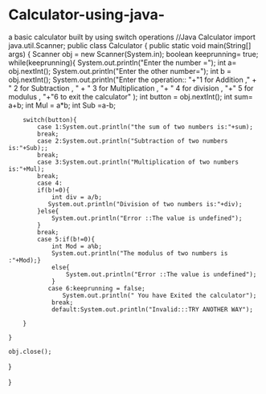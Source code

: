# Calculator-using-java-
a basic calculator built by using switch operations
//Java Calculator
import java.util.Scanner;
public class Calculator {
    public static void main(String[] args) {
        Scanner obj = new Scanner(System.in);
        boolean keeprunning= true;
        while(keeprunning){
        System.out.println("Enter the number  =");
        int a= obj.nextInt();
        System.out.println("Enter the other number=");
        int b = obj.nextInt();
        System.out.println("Enter the operation:: "+"1 for Addition ," + " 2 for Subtraction , " + " 3 for Multiplication , "+ " 4 for division , "+" 5 for modulus , "+"6 to exit the calculator" );
        int button = obj.nextInt();
        int sum= a+b;
        int Mul = a*b;
        int Sub =a-b;
        
        switch(button){
            case 1:System.out.println("the sum of two numbers is:"+sum);
            break;
            case 2:System.out.println("Subtraction of two numbers is:"+Sub);;
            break;
            case 3:System.out.println("Multiplication of two numbers is:"+Mul);
            break;
            case 4:
            if(b!=0){
                int div = a/b;
               System.out.println("Division of two numbers is:"+div);
            }else{
                System.out.println("Error ::The value is undefined");
            }
            break;
            case 5:if(b!=0){
                int Mod = a%b;
                System.out.println("The modulus of two numbers is :"+Mod);}
                else{
                    System.out.println("Error ::The value is undefined");
                }
               case 6:keeprunning = false;
                   System.out.println(" You have Exited the calculator");
                break;
                default:System.out.println("Invalid:::TRY ANOTHER WAY");
         
        } 
        
    }
      
    obj.close();


}

    
}

            
        
    
      
    



    

